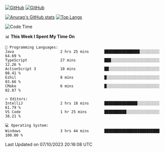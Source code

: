 [![GitHub](https://img.shields.io/github/followers/sharpxk?style=social)](https://github.com/sharpxk) [![GitHub](https://img.shields.io/github/stars/sharpxk?style=social)](https://github.com/sharpxk)

[![Anurag's GitHub stats](https://github-readme-stats-git-masterrstaa-rickstaa.vercel.app/api?username=sharpxk&hide=contribs,prs,issues&show_icons=true&theme=tokyonight)](https://github.com/anuraghazra/github-readme-stats)
[![Top Langs](https://github-readme-stats-git-masterrstaa-rickstaa.vercel.app/api/top-langs/?username=sharpxk&layout=compact&theme=tokyonight)](https://github.com/anuraghazra/github-readme-stats)

<!--START_SECTION:waka-->
![Code Time](http://img.shields.io/badge/Code%20Time-310%20hrs%2018%20mins-blue)

📊 **This Week I Spent My Time On** 

```text
💬 Programming Languages: 
Java                     2 hrs 25 mins       ████████████████░░░░░░░░░   64.69 % 
TypeScript               27 mins             ███░░░░░░░░░░░░░░░░░░░░░░   12.26 % 
ActionScript 3           18 mins             ██░░░░░░░░░░░░░░░░░░░░░░░   08.41 % 
Ezhil                    8 mins              █░░░░░░░░░░░░░░░░░░░░░░░░   03.66 % 
CMake                    6 mins              █░░░░░░░░░░░░░░░░░░░░░░░░   02.87 % 

🔥 Editors: 
IntelliJ                 2 hrs 18 mins       ███████████████░░░░░░░░░░   61.79 % 
VS Code                  1 hr 25 mins        ██████████░░░░░░░░░░░░░░░   38.21 % 

💻 Operating System: 
Windows                  3 hrs 44 mins       █████████████████████████   100.00 % 
```


 Last Updated on 07/10/2023 20:16:08 UTC
<!--END_SECTION:waka-->
